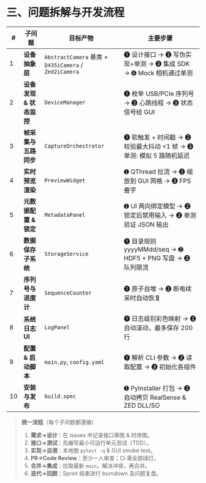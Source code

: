 # 三、问题拆解与开发流程

| # | 子问题 | 目标产物 | 主要步骤 |
|---|--------|---------|---------|
| 1 | **设备抽象层** | `AbstractCamera` 基类 + `D435iCamera` / `Zed2iCamera` | ➊ 设计接口 → ➋ 写伪实现+单测 → ➌ 集成 SDK → ➍ Mock 相机通过单测 |
| 2 | **设备发现 & 状态监控** | `DeviceManager` | ➊ 枚举 USB/PCIe 序列号 → ➋ 心跳线程 → ➌ 状态信号给 GUI |
| 3 | **帧采集与五路同步** | `CaptureOrchestrator` | ➊ 软触发 + 时间戳 → ➋ 校验最大抖动 <1 帧 → ➌ 单测: 模拟 5 路随机延迟 |
| 4 | **实时预览渲染** | `PreviewWidget` | ➊ QThread 拉流 → ➋ 缩放到 GUI 网格 → ➌ FPS 叠字 |
| 5 | **元数据配置 & 锁定** | `MetadataPanel` | ➊ UI 两向绑定模型 → ➋ 锁定后禁用输入 → ➌ 单测验证 JSON 输出 |
| 6 | **数据保存子系统** | `StorageService` | ➊ 目录规则 yyyyMMdd/seq → ➋ HDF5 + PNG 写盘 → ➌ 队列限流 |
| 7 | **序列号与进度计** | `SequenceCounter` | ➊ 原子自增 → ➋ 断电续采时自动恢复 |
| 8 | **系统日志 UI** | `LogPanel` | ➊ 日志级别彩色映射 → ➋ 自动滚动，最多保存 200 行 |
| 9 | **配置 & 启动脚本** | `main.py`, `config.yaml` | ➊ 解析 CLI 参数 → ➋ 读取配置 → ➌ 初始化各组件 |
| 10 | **安装与发布** | `build.spec` | ➊ PyInstaller 打包 → ➋ 自动拷贝 RealSense & ZED DLL/SO |

> **统一流程**（每个子问题都遵循）  
> 1. **需求→设计**：在 issues 中记录接口草图 & 时序图。  
> 2. **接口→测试**：先编写最小可运行单元测试（TDD）。  
> 3. **实现→自测**：本地跑 `pytest -q` & GUI smoke test。  
> 4. **PR→Code Review**：至少一人审查；CI 需全部绿灯。  
> 5. **合并→集成**：拉取最新 `main`，解决冲突，再合并。  
> 6. **迭代→回顾**：Sprint 结束进行 burndown 及问题复盘。
